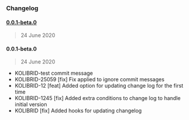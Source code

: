 ### Changelog

#### [0.0.1-beta.0](https://github.com/ravindrapalli33/release-it-testing/compare/0.0.1-beta.0...0.0.1-beta.0)

> 24 June 2020

#### 0.0.1-beta.0

> 24 June 2020

- KOLIBRID-test commit message
- KOLIBRID-25059 [fix] Fix applied to ignore commit messages
- KOLIBRID-12 [feat] Added option for updating change log for the first time
- KOLIBRID-1245 [fix] Added extra conditions to change log to handle initial version
- KOLIBRID [fix] Added hooks for updating changelog
